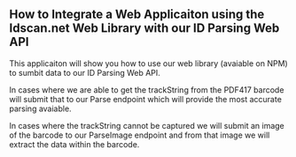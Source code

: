 ## How to Integrate a Web Applicaiton using the Idscan.net Web Library with our ID Parsing Web API

This applicaiton will show you how to use our web library (avaiable on NPM) to sumbit data to our ID Parsing Web API. 

In cases where we are able to get the trackString from the PDF417 barcode will submit that to our Parse endpoint which will provide the most accurate parsing avaiable.

In cases where the trackString cannot be captured we will submit an image of the barcode to our ParseImage endpoint and from that image  we will extract the data within the barcode.
